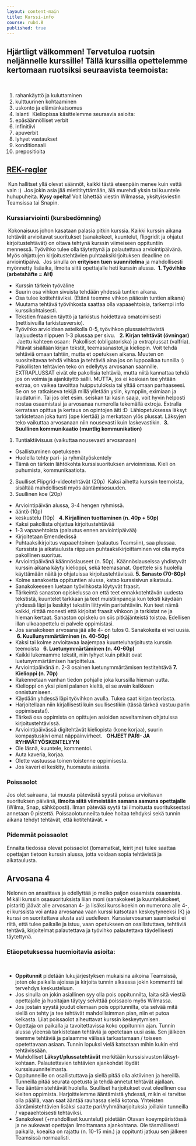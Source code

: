 ```yaml
---
layout: content-main
title: Kurssi-info
course: rub4.8
published: true
---
```

## Hjärtligt välkommen! Tervetuloa ruotsin neljännelle kurssille! Tällä kurssilla opettelemme kertomaan ruotsiksi seuraavista teemoista:
​
1. rahankäyttö ja kuluttaminen
2. kulttuurinen kohtaaminen
3. uskonto ja elämänkatsomus
4. Islanti
​
Kieliopissa käsittelemme seuraavia asioita:
​
1. epäsäännölliset verbit
2. infinitiivi
3. apuverbit
4. lyhyet vastaukset
5. konditionaali
6. prepositioita
​
## [REK-regler](/media/rub1/REK_regler.pdf)
​
Kun hallitset yllä olevat säännöt, kaikki tästä eteenpäin menee kuin vettä vain :)
​
Jos jokin asia jää mietitityttämään, älä murehdi yksin tai kuuntele huhupuheita. **Kysy opelta!** Voit lähettää viestin Wilmassa, yksityisviestin Teamsissa tai Snapin.
​
### Kurssiarviointi (kursbedömning)
​
Kokonaisuus johon kasataan palasia pitkin kurssia. Kaikki kurssin aikana tehtävät arvioitavat suoritukset (sanakokeet, kuuntelut, flipgridit ja ohjatut kirjoitustehtävät) on oltava tehtynä kurssin viimeiseen oppituntiin mennessä. Työvihko tulee olla täytettynä ja palautettava arviointipäivänä. Myös ohjattujen kirjoitustehtävien puhtaaksikirjoituksen deadline on arviointipäivä.
​
Jos sinulla on **erityisen tuen suunnitelma** ja mahdollisesti myönnetty lisäaika, ilmoita siitä opettajalle heti kurssin alussa.
​
**1. Työvihko (arbetshäfte = AH)**
​
- Kurssin tärkein työväline
- Suurin osa vihkon sivuista tehdään yhdessä tuntien aikana.
- Osa tulee kotitehtäviksi. (Etänä teemme vihkon pääosin tuntien aikana)
- Muutama tehtävä työvihkosta saattaa olla vapaaehtoisia, tarkempi info kurssikohtaisesti.
- Tekstien fraasien täyttö ja tarkistus hoidettava omatoimisesti (nettisivuilla tarkistusversio).
- Työvihko arvioidaan asteikolla  0-5, työvihkon plussatehtävistä laajuudesta riippuen 1-3 plussaa per sivu.
​
​
**2. Kirjan tehtävät (övningar)**
​
Jaettu kahteen osaan:
​
Pakolliset (obligatoriska) ja extraplussat (valfria). Pitävät sisällään kirjan tekstit, teemasanastot,ja  kieliopin. Voit tehdä tehtäviä omaan tahtiin, mutta et opetuksen aikana. Muuten on suositeltavaa tehdä vihkoa ja tehtäviä aina jos on luppoaikaa tunnilla :)
​
Pakollisten tehtävien teko on edellytys arvosanan saannille. 
​
EXTRAPLUSSAT eivät ole pakollisia tehtäviä, mutta niitä kannattaa tehdä jos on voimia ja ajankäyttö sallii. MUTTA, jos ei koskaan tee yhtään extraa, on vaikea tavoittaa huipputuloksia tai yltää omaan parhaaseesi. Se on se ratkaiseva tekijä millä ylletään ysiin, kymppiin, eximiaan ja laudaturiin. Tai jos olet esim. seiskan tai kasin saaja, voit hyvin helposti nostaa osaamistasi ja arvosanaa numerolla tekemällä extroja. Extralla kerrataan opittua ja kertaus on opintojen äiti :D
​
Lähiopetuksessa läksyt tarkistetaan joka tunti (ope kiertää) ja merkataan ylös plussat. Läksyjen teko vaikuttaa arvosanaan niin nousevasti kuin laskevastikin.
​
**3. Suullinen kommunikaatio (muntlig kommunikation)**
​
1) Tuntiaktiivisuus (vaikuttaa nousevasti arvosanaan)
​
- Osallistuminen opetukseen
- Huolella tehty pari- ja ryhmätyöskentely
- Tämä on tärkein lähtökohta kurssisuorituksen arvioinnissa. Kieli on puhumista, kommunikaatiota.
​
​
2) Suulliset Flipgrid-videotehtävät (20p)
​
Kaksi aihetta kurssin teemoista, sisältää mahdollisesti myös ääntämisosuuden.
​
3) Suullinen koe (20p)
​
- Arviointipäivän alussa, 3-4 hengen ryhmissä. 
- ääntö (10p)
- keskustelu (10p)
​
​
**4. Kirjallinen tuottaminen (n. 40p + 50p)**
​
- Kaksi pakollista ohjattua kirjoitustehtävää
- 1-3 vapaaehtoista (palautus ennen arviointipäivää)
- Kirjoitetaan Emendedissä
- Puhtaaksikirjoitus vapaaehtoinen (palautus Teamsiin), saa plussaa. Kurssista ja aikataulusta riippuen puhtaaksikirjoittaminen voi olla myös pakollinen suoritus.
- Arviointipäivänä käännöslauseet (n. 50p). Käännöslauseissa yhdistyvät kurssin aikana käyty kielioppi, sekä teemasanat. Opettele siis huolella käyttämään näitä jo ohjatuissa kirjoitustehtävissä.
​
**5. Sanasto (70-80p)**
​
- Kolme sanakoetta oppituntien alussa, katso kurssisivun aikataulu.
- Sanakokeeseen luetaan työvihkosta löytyvät fraasit. 
- Tärkeintä sanaston opiskelussa on että teet ennakkotehtävän uudesta tekstistä, kuuntelet tarkkaan ja teet muistiinpanoja kun teksti käydään yhdessä läpi ja keskityt tekstiin liittyviin paritehtäviin. Kun teet nämä kaikki, riittää monesti että kirjoitat fraasit vihkoon ja tarkistat ne ja hieman kertaat. Sanaston opiskelu on siis pitkäjänteistä toistoa. Edellisen illan ulkoaopettelu ei palvele oppimistasi.
- Jos sanakokeen arvosana jää alle 4- on tulos 0. Sanakokeita ei voi uusia. 
​
**6. Kuullunymmärtäminen (n. 40-50p)**
​
- Kaksi tai kolme arvioitavaa laajempaa kuunteluharjoitusta kurssin teemoista
​
​
**6. Luetunymmärtäminen (n. 40-60p)**
​
- Kaikki lukemamme tekstit, niin lyhyet kuin pitkät ovat luetunymmärtämisen harjoittelua.
- Arviointipäivänä n. 2-3 osainen luetunymmärtämisen testitehtävä
​
**7. Kielioppi (n. 70p)**
​
- Rakennetaan vanhan tiedon pohjalle joka kurssilla hieman uutta.
- Kielioppi on yksi pieni palanen kieltä, ei se avain kaikkeen onnistumiseen.
- Käydään yhdessä läpi työvihkon avulla. Tukea saat kirjan teoriasta.
- Harjoitellaan niin kirjallisesti kuin suullisestikin (tässä tärkeä vastuu parin oppimisesta!).
- Tärkeä osa oppimista on opittujen asioiden soveltaminen ohjatuissa kirjoitustehtävissä.
- Arviointipäivässä digitehtävät kieliopista (kone korjaa), suurin kompastuskivi omat näppäinvirheet.
​
​
**OHJEET PARI- JA RYHMÄTYÖSKENTELYYN**
​
- Ole läsnä, kuuntele, kommentoi.
- Auta kaveria, korjaa.
- Olette vastuussa toinen toistenne oppimisesta.
- Jos kaveri ei keskity, huomauta asiasta.
​
### Poissaolot
Jos olet sairaana, tai muusta pätevästä syystä poissa arvioitavan suorituksen päivänä, **ilmoita siitä viimeistään samana aamuna opettajalle** (Wilma, Snap, sähköposti). Ilman pätevää syytä tai ilmoitusta suorituksestasi annetaan 0 pistettä. Poissaolotunneilta tulee hoitaa tehdyksi sekä tunnin aikana tehdyt tehtävät, että kotitehtävät.
•
### Pidemmät poissaolot
Ennalta tiedossa olevat poissaolot (lomamatkat, leirit jne) tulee saattaa opettajan tietoon kurssin alussa, jotta voidaan sopia tehtävistä ja aikataulusta.
​
## Arvosana 4
Nelonen on ansaittava ja edellyttää jo melko paljon osaamista osaamista. Mikäli kurssin
osasuorituksista liian moni (sanakokeet ja kuuntelukokeet, pistarit) jäävät alle arvosanan 4- ja lisäksi kurssikoekin on numerona alle 4-, ei kurssista voi antaa arvosanaa vaan kurssi katsotaan keskeytyneeksi (K) ja kurssi on suoritettava alusta asti uudelleen. Kurssiarvosanan saamiseksi ei riitä, että tulee paikalle ja istuu, vaan opetukseen on osallistuttava, tehtäviä tehtävä, kirjoitelmat palautettava ja työvihko palautettava täydellisesti täytettynä.
​
​
### Etäopetuksessa huomioitavia asioita:
​
- **Oppitunnit** pidetään lukujärjestyksen mukaisina aikoina Teamsissä, joten ole paikalla ajoissa ja kirjoita tunnin alkaessa jokin kommentti tai tervehdys keskusteluun.
​
- Jos sinulla on jokin asiallinen syy olla pois oppitunnilta, laita sitä viestiä opettajalle ja huoltajan täytyy selvittää poissaolo myös Wilmassa.
​
- Jos jostain syystä joudut olemaan pois oppitunnilta, ota selvää mitä siellä on tehty ja tee tehtävät mahdollisimman pian, niin et putoa kelkasta. Liiat poissaolot aiheuttavat kurssin keskeytymisen.
​
- Opettaja on paikalla ja tavoitettavissa koko oppitunnin ajan. Tunnin alussa yleensä tarkistetaan tehtäviä ja opetetaan uusi asia. Sen jälkeen teemme tehtäviä ja palaamme välissä tarkastamaan / toiseen opetettavaan asiaan. Tunnin lopuksi vielä katsotaan mihin kukin ehti tehtävissään.
​
- Mahdolliset **Läksyt/plussatehtävät** merkitään kurssisivuston läksyt-kohtaan. Palautettavien tehtävien ajankohdat löydät kurssisuunnitelmasta. 
​
- Oppitunneille on osallistuttava ja siellä pitää olla aktiivinen ja hereillä. Tunneilla pitää seurata opetusta ja tehdä annetut tehtävät ajallaan. 
​
- Tee ääntämistehtävät huolella. Suulliset harjoitukset ovat oleellinen osa kielten oppimista. Harjoittelemme ääntämistä yhdessä, mikin ei tarvitse olla päällä, vaan saat ääntää rauhassa siellä kotona. Yhteisten ääntämistehtävien lisäksi saatte pari/ryhmäharjoituksia joillakin tunneilla / vapaaehtoisesti tehtäviksi.
​
- Sanakokeet (+mahdolliset kuuntelut) pidetään Otavan koeympäristössä ja ne aukeavat opettajan ilmoittamana ajankohtana. Ole täsmällisesti paikalla, koeaika on rajattu (n. 10-15 min.) ja oppitunti jatkuu sen jälkeen Teamsissä normaalisti.
​